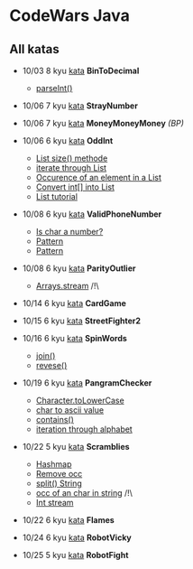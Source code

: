# CodeWars Java


## All katas 

- 10/03 8 kyu [kata](https://www.codewars.com/kata/57a5c31ce298a7e6b7000334/java) **BinToDecimal**
    -  [parseInt()](https://www.tutorialspoint.com/java/number_parseint.htm)

- 10/06 7 kyu [kata](https://www.codewars.com/kata/57f609022f4d534f05000024/java) **StrayNumber**

- 10/06 7 kyu [kata](https://www.codewars.com/kata/563f037412e5ada593000114) **MoneyMoneyMoney** _(BP)_

- 10/06 6 kyu [kata](https://www.codewars.com/kata/54da5a58ea159efa38000836/java) **OddInt**
    - [List size() methode](https://www.geeksforgeeks.org/list-size-method-in-java-with-examples/)
    - [iterate through List](https://www.geeksforgeeks.org/iterate-through-list-in-java/)
    - [Occurence of an element in a List](https://stackoverflow.com/questions/505928/how-to-count-the-number-of-occurrences-of-an-element-in-a-list)
    - [Convert int[] into List<Integer>](https://stackoverflow.com/questions/1073919/how-to-convert-int-into-listinteger-in-java)
    - [List tutorial](https://jenkov.com/tutorials/java-collections/list.html)

- 10/08 6 kyu [kata](https://www.codewars.com/kata/525f47c79f2f25a4db000025/java) **ValidPhoneNumber**
    - [Is char a number?](https://stackoverflow.com/questions/4047808/what-is-the-best-way-to-tell-if-a-character-is-a-letter-or-number-in-java-withou)
    - [Pattern](https://www.javatpoint.com/java-regex)
    - [Pattern](https://www.geeksforgeeks.org/regular-expressions-in-java/)
- 10/08 6 kyu [kata](https://www.codewars.com/kata/5526fc09a1bbd946250002dc) **ParityOutlier**
    - [Arrays.stream](https://www.geeksforgeeks.org/arrays-stream-method-in-java/) /!\
- 10/14 6 kyu [kata](https://www.codewars.com/kata/53417de006654f4171000587/java) **CardGame**
- 10/15 6 kyu [kata](https://www.codewars.com/kata/5853213063adbd1b9b0000be/java) **StreetFighter2**
- 10/16 6 kyu [kata](https://www.codewars.com/kata/5264d2b162488dc400000001/train/java) **SpinWords**
    - [join()](https://www.geeksforgeeks.org/java-string-join-examples/)
    - [revese()](https://www.geeksforgeeks.org/reverse-a-string-in-java/)
- 10/19 6 kyu [kata]() **PangramChecker**
    - [Character.toLowerCase](https://www.educative.io/answers/what-is-charactertolowercase-in-java)
    - [char to ascii value](https://stackoverflow.com/questions/16458564/convert-character-to-ascii-numeric-value-in-java)
    - [contains()](https://www.w3schools.com/java/ref_string_contains.asp)
    - [iteration through alphabet](https://stackoverflow.com/questions/33163253/for-loop-iteration-through-alphabet-java)
- 10/22 5 kyu [kata](https://www.codewars.com/kata/55c04b4cc56a697bb0000048) **Scramblies**
    - [Hashmap](https://www.w3schools.com/java/java_hashmap.asp)
    - [Remove occ](https://www.w3docs.com/snippets/java/remove-all-occurrences-of-char-from-string.html)
    - [split() String](https://www.scaler.com/topics/split-in-java/)
    - [occ of an char in string](https://www.scaler.com/topics/occurrence-of-character-in-string-in-java/) /!\
    - [Int stream](https://www.geeksforgeeks.org/intstream-of-in-java/)
- 10/22 6 kyu [kata](https://www.codewars.com/kata/553e0c3c8b8c2e1745000005) **Flames**
- 10/24 6 kyu [kata](https://www.codewars.com/kata/56743fd3a12043ffbb000049/java) **RobotVicky**
- 10/25 5 kyu [kata](https://www.codewars.com/kata/80-s-kids-number-6-rock-em-sock-em-robots) **RobotFight**
